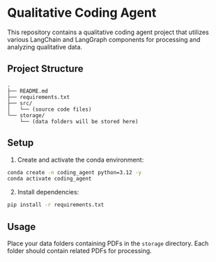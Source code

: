 # Qualitative Coding Agent

This repository contains a qualitative coding agent project that utilizes various LangChain and LangGraph components for processing and analyzing qualitative data.

## Project Structure

```
.
├── README.md
├── requirements.txt
├── src/
│   └── (source code files)
└── storage/
    └── (data folders will be stored here)
```

## Setup

1. Create and activate the conda environment:
```bash
conda create -n coding_agent python=3.12 -y
conda activate coding_agent
```

2. Install dependencies:
```bash
pip install -r requirements.txt
```

## Usage

Place your data folders containing PDFs in the `storage` directory. Each folder should contain related PDFs for processing. 